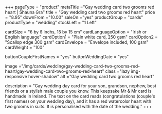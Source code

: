+++
pageType = "product"
metaTitle ="Gay wedding card two grooms red heart | Shauna Gra"
title = "Gay wedding card two grooms red heart"
price = "8.95"
downFrom ="10.00"
saleOn ="yes"
productGroup = "cards"
productType = "wedding"
stockLeft = "1 Left"

cardSize = "6 by 6 inchs, 15 by 15 cm"
cardLanguageOption = "Irish or English language"
cardOption1 = "Plain white card, 250 gsm"
cardOption2 = "Scallop edge 300 gsm"
cardEnvelope = "Envelope included, 100 gsm"
cardWeight = "100"

buttonCoupleFirstNames = "yes"
buttonWeddingDate = "yes"

image ="/img/cards/wedding/gay-wedding-card-two-grooms-red-heart/gay-wedding-card-two-grooms-red-heart"
class ="lazy img-responsive hover-shadow"
alt ="Gay wedding card two grooms red heart"

description = "Gay wedding day card for your son, grandson, nephew, best friends or a stylish male couple you know. This keepsake Mr & Mr card is handmade in Ireland. The text on the card reads (congratulations (couple's first names) on your wedding day), and it has a red watercolor heart with two grooms in suits. It is personalised with the date of the wedding."
+++